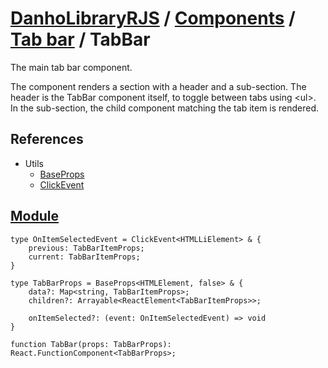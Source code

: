 # [DanhoLibraryRJS](../../README.md) / [Components](../index.md) / [Tab bar](./index.md) / TabBar
The main tab bar component.

The component renders a section with a header and a sub-section. The header is the TabBar component itself, to toggle between tabs using \<ul>.
In the sub-section, the child component matching the tab item is rendered.

## References
* Utils
    * [BaseProps](../../Utils/Base/Props.md)
    * [ClickEvent](../../Utils/index.md)

## [Module](../../../src/components/TabBar/TabBar.tsx)
```tsx
type OnItemSelectedEvent = ClickEvent<HTMLLiElement> & {
    previous: TabBarItemProps;
    current: TabBarItemProps;
}

type TabBarProps = BaseProps<HTMLElement, false> & {
    data?: Map<string, TabBarItemProps>;
    children?: Arrayable<ReactElement<TabBarItemProps>>;

    onItemSelected?: (event: OnItemSelectedEvent) => void
}

function TabBar(props: TabBarProps): React.FunctionComponent<TabBarProps>;
```